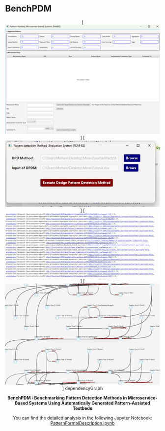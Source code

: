 # BenchPDM

<div align="center">

[![Preview](Bench_preview/PAMS.png)]
[![Preview](Bench_preview/PDM_ES.jpg)]
[![Preview](Bench_preview/tracing.jpg)]
[![Preview](Bench_preview/dependencyGraph.jpg)]
dependencyGraph


**BenchPDM : Benchmarking Pattern Detection Methods 
in Microservice-Based Systems Using Automatically Generated Pattern-Assisted Testbeds**

You can find the detailed analysis in the following Jupyter Notebook: [PatternFormalDescription.ipynb](./_notebooks/PatternFormalDescriptiontebooks/PatternFormalDescription.ipynb)
